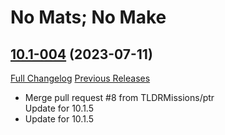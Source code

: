 # No Mats; No Make

## [10.1-004](https://github.com/TLDRMissions/PublicOrdersReagentsColumn/tree/10.1-004) (2023-07-11)
[Full Changelog](https://github.com/TLDRMissions/PublicOrdersReagentsColumn/compare/10.1-003...10.1-004) [Previous Releases](https://github.com/TLDRMissions/PublicOrdersReagentsColumn/releases)

- Merge pull request #8 from TLDRMissions/ptr  
    Update for 10.1.5  
- Update for 10.1.5  
